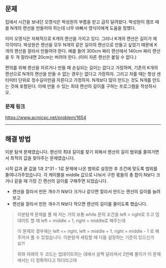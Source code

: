 ## 문제

집에서 시간을 보내던 오영식은 박성원의 부름을 받고 급히 달려왔다. 박성원이 캠프 때 쓸 N개의 랜선을 만들어야 하는데 너무 바빠서 영식이에게 도움을 청했다.

이미 오영식은 자체적으로 K개의 랜선을 가지고 있다. 그러나 K개의 랜선은 길이가 제각각이다. 박성원은 랜선을 모두 N개의 같은 길이의 랜선으로 만들고 싶었기 때문에 K개의 랜선을 잘라서 만들어야 한다. 예를 들어 300cm 짜리 랜선에서 140cm 짜리 랜선을 두 개 잘라내면 20cm는 버려야 한다. (이미 자른 랜선은 붙일 수 없다.)

편의를 위해 랜선을 자르거나 만들 때 손실되는 길이는 없다고 가정하며, 기존의 K개의 랜선으로 N개의 랜선을 만들 수 없는 경우는 없다고 가정하자. 그리고 자를 때는 항상 센티미터 단위로 정수길이만큼 자른다고 가정하자. N개보다 많이 만드는 것도 N개를 만드는 것에 포함된다. 이때 만들 수 있는 최대 랜선의 길이를 구하는 프로그램을 작성하시오.

### 문제 링크

https://www.acmicpc.net/problem/1654

---

## 해결 방법

이분 탐색 문제였습니다.
랜선의 최대 길이를 찾기 위해서 랜선의 길이 범위를 줄여가면서 최적의 값을 찾아주는 문제였습니다.

시작 값과 끝 값을 1과 2^31 - 1로 문제에 나온 범위로 설정한 후 조건에 맞도록 범위를 줄여나가주었습니다. 각 케이블을 middle 값으로 나눠서 구한 몫들의 총 합이 N보다 크거나 같을 때 가장 긴 랜선의 길이를 구해주면 되었습니다.

- 랜선을 잘라서 만든 개수가 N보다 크거나 같으면 잘라서 만드는 랜선의 길이를 늘려보고
- 랜선을 잘라서 만든 개수가 N보다 작으면 랜선의 길이를 줄이도록 했습니다.

> 이분탐색 문제를 풀 때 저는 거의 보통 while 문의 조건을 left < right로 두고 업데이트 할 때 left = middle + 1, right = middle로 해주는데
>
> 이 문제의 경우에는 left <= right, left = middle + 1, right = middle - 1 로 해주어서 풀 수 있었습니다. 이분탐색 세팅할 때 다들 설정하는 기준이 있으신가요?!
>
> 위와 아래의 두 코드는 업데이트하는 데에서 살짝 달라져서 2번째 풀이가 이 문제에서는 더 정확하다고 하더라고여

